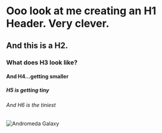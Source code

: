 # Ooo look at me creating an H1 Header. Very clever.
## And this is a H2.
### What does H3 look like?
#### And H4...getting smaller
##### H5 is getting tiny
###### And H6 is the tiniest

![Andromeda Galaxy](https://astrodoc.ca/wp-content/uploads/2016/12/M31-7hr-HaRGB-Dec-2016.jpg)
